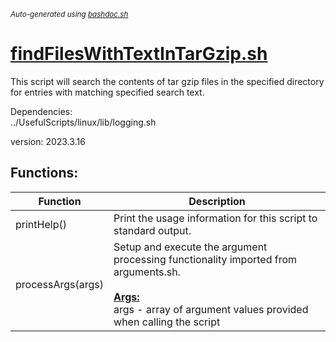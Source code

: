 <small><i>Auto-generated using [bashdoc.sh](https://github.com/alejandro-godinez/UsefulScripts/blob/trunk/bashdoc/bashdoc.sh)</i></small>
# [findFilesWithTextInTarGzip.sh](../findFilesWithTextInTarGzip.sh)

This script will search the contents of tar gzip files
in the specified directory for entries with matching
specified search text.  


Dependencies:  
  ../UsefulScripts/linux/lib/logging.sh  

version: 2023.3.16


## Functions:
| Function | Description |
|----------|-------------|
| printHelp() | Print the usage information for this script to standard output.   |
| processArgs(args) | Setup and execute the argument processing functionality imported from arguments.sh.    <br><br><u><b>Args:</b></u><br>args - array of argument values provided when calling the script  <br> |
